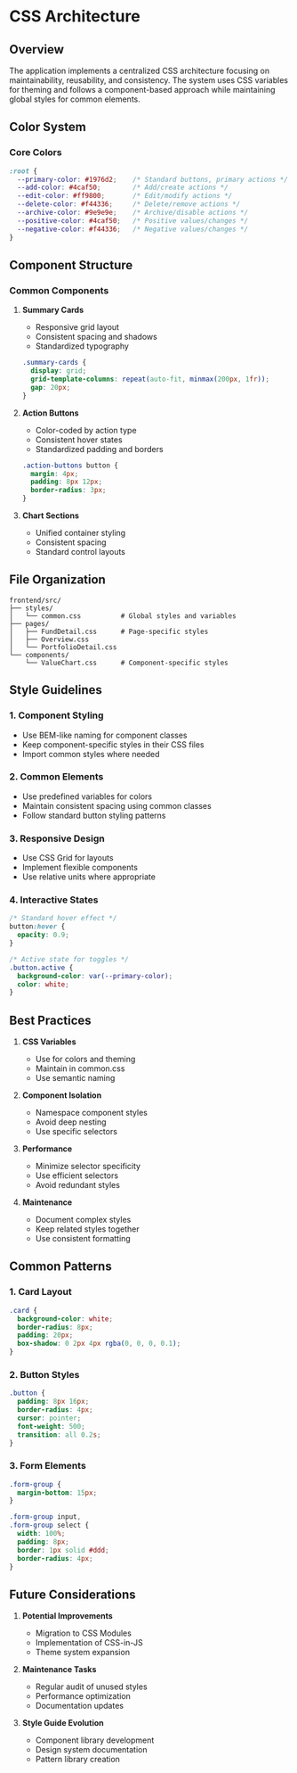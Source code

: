 # CSS Architecture

## Overview
The application implements a centralized CSS architecture focusing on maintainability, reusability, and consistency. The system uses CSS variables for theming and follows a component-based approach while maintaining global styles for common elements.

## Color System

### Core Colors
```css
:root {
  --primary-color: #1976d2;    /* Standard buttons, primary actions */
  --add-color: #4caf50;        /* Add/create actions */
  --edit-color: #ff9800;       /* Edit/modify actions */
  --delete-color: #f44336;     /* Delete/remove actions */
  --archive-color: #9e9e9e;    /* Archive/disable actions */
  --positive-color: #4caf50;   /* Positive values/changes */
  --negative-color: #f44336;   /* Negative values/changes */
}
```

## Component Structure

### Common Components
1. **Summary Cards**
   - Responsive grid layout
   - Consistent spacing and shadows
   - Standardized typography
   ```css
   .summary-cards {
     display: grid;
     grid-template-columns: repeat(auto-fit, minmax(200px, 1fr));
     gap: 20px;
   }
   ```

2. **Action Buttons**
   - Color-coded by action type
   - Consistent hover states
   - Standardized padding and borders
   ```css
   .action-buttons button {
     margin: 4px;
     padding: 8px 12px;
     border-radius: 3px;
   }
   ```

3. **Chart Sections**
   - Unified container styling
   - Consistent spacing
   - Standard control layouts

## File Organization

```
frontend/src/
├── styles/
│   └── common.css          # Global styles and variables
├── pages/
│   ├── FundDetail.css      # Page-specific styles
│   ├── Overview.css
│   └── PortfolioDetail.css
└── components/
    └── ValueChart.css      # Component-specific styles
```

## Style Guidelines

### 1. Component Styling
- Use BEM-like naming for component classes
- Keep component-specific styles in their CSS files
- Import common styles where needed

### 2. Common Elements
- Use predefined variables for colors
- Maintain consistent spacing using common classes
- Follow standard button styling patterns

### 3. Responsive Design
- Use CSS Grid for layouts
- Implement flexible components
- Use relative units where appropriate

### 4. Interactive States
```css
/* Standard hover effect */
button:hover {
  opacity: 0.9;
}

/* Active state for toggles */
.button.active {
  background-color: var(--primary-color);
  color: white;
}
```

## Best Practices

1. **CSS Variables**
   - Use for colors and theming
   - Maintain in common.css
   - Use semantic naming

2. **Component Isolation**
   - Namespace component styles
   - Avoid deep nesting
   - Use specific selectors

3. **Performance**
   - Minimize selector specificity
   - Use efficient selectors
   - Avoid redundant styles

4. **Maintenance**
   - Document complex styles
   - Keep related styles together
   - Use consistent formatting

## Common Patterns

### 1. Card Layout
```css
.card {
  background-color: white;
  border-radius: 8px;
  padding: 20px;
  box-shadow: 0 2px 4px rgba(0, 0, 0, 0.1);
}
```

### 2. Button Styles
```css
.button {
  padding: 8px 16px;
  border-radius: 4px;
  cursor: pointer;
  font-weight: 500;
  transition: all 0.2s;
}
```

### 3. Form Elements
```css
.form-group {
  margin-bottom: 15px;
}

.form-group input,
.form-group select {
  width: 100%;
  padding: 8px;
  border: 1px solid #ddd;
  border-radius: 4px;
}
```

## Future Considerations

1. **Potential Improvements**
   - Migration to CSS Modules
   - Implementation of CSS-in-JS
   - Theme system expansion

2. **Maintenance Tasks**
   - Regular audit of unused styles
   - Performance optimization
   - Documentation updates

3. **Style Guide Evolution**
   - Component library development
   - Design system documentation
   - Pattern library creation 